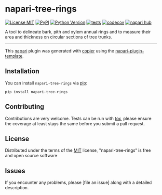# napari-tree-rings

[![License MIT](https://img.shields.io/pypi/l/napari-tree-rings.svg?color=green)](https://github.com/MontpellierRessourcesImagerie/napari-tree-rings/raw/main/LICENSE)
[![PyPI](https://img.shields.io/pypi/v/napari-tree-rings.svg?color=green)](https://pypi.org/project/napari-tree-rings)
[![Python Version](https://img.shields.io/pypi/pyversions/napari-tree-rings.svg?color=green)](https://python.org)
[![tests](https://github.com/MontpellierRessourcesImagerie/napari-tree-rings/workflows/tests/badge.svg)](https://github.com/MontpellierRessourcesImagerie/napari-tree-rings/actions)
[![codecov](https://codecov.io/gh/MontpellierRessourcesImagerie/napari-tree-rings/branch/main/graph/badge.svg)](https://codecov.io/gh/MontpellierRessourcesImagerie/napari-tree-rings)
[![napari hub](https://img.shields.io/endpoint?url=https://api.napari-hub.org/shields/napari-tree-rings)](https://napari-hub.org/plugins/napari-tree-rings)

A tool to delineate bark, pith and xylem annual rings and to measure their area and thickness on circular sections of tree trunks.

----------------------------------

This [napari] plugin was generated with [copier] using the [napari-plugin-template].

<!--
Don't miss the full getting started guide to set up your new package:
https://github.com/napari/napari-plugin-template#getting-started

and review the napari docs for plugin developers:
https://napari.org/stable/plugins/index.html
-->

## Installation

You can install `napari-tree-rings` via [pip]:

    pip install napari-tree-rings




## Contributing

Contributions are very welcome. Tests can be run with [tox], please ensure
the coverage at least stays the same before you submit a pull request.

## License

Distributed under the terms of the [MIT] license,
"napari-tree-rings" is free and open source software

## Issues

If you encounter any problems, please [file an issue] along with a detailed description.

[napari]: https://github.com/napari/napari
[copier]: https://copier.readthedocs.io/en/stable/
[@napari]: https://github.com/napari
[MIT]: http://opensource.org/licenses/MIT
[BSD-3]: http://opensource.org/licenses/BSD-3-Clause
[GNU GPL v3.0]: http://www.gnu.org/licenses/gpl-3.0.txt
[GNU LGPL v3.0]: http://www.gnu.org/licenses/lgpl-3.0.txt
[Apache Software License 2.0]: http://www.apache.org/licenses/LICENSE-2.0
[Mozilla Public License 2.0]: https://www.mozilla.org/media/MPL/2.0/index.txt
[napari-plugin-template]: https://github.com/napari/napari-plugin-template

[napari]: https://github.com/napari/napari
[tox]: https://tox.readthedocs.io/en/latest/
[pip]: https://pypi.org/project/pip/
[PyPI]: https://pypi.org/
